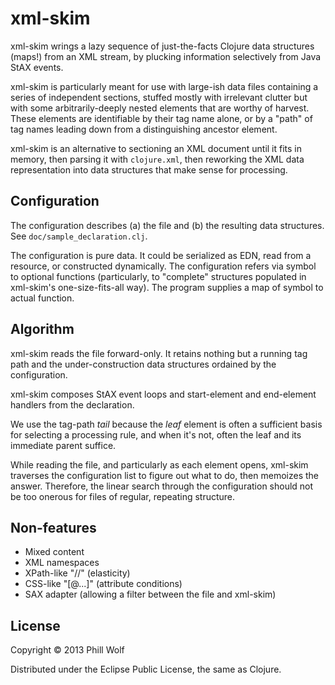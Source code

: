 # xml-skim

xml-skim wrings a lazy sequence of just-the-facts Clojure data
structures (maps!) from an XML stream, by plucking information
selectively from Java StAX events.

xml-skim is particularly meant for use with large-ish data files
containing a series of independent sections, stuffed mostly with
irrelevant clutter but with some arbitrarily-deeply nested elements
that are worthy of harvest.  These elements are identifiable by their
tag name alone, or by a "path" of tag names leading down from a
distinguishing ancestor element.

xml-skim is an alternative to sectioning an XML document until it fits
in memory, then parsing it with `clojure.xml`, then reworking the
XML data representation into data structures that make sense for
processing.

## Configuration

The configuration describes (a) the file and (b) the resulting data
structures.  See `doc/sample_declaration.clj`.

The configuration is pure data.  It could be serialized as EDN, read
from a resource, or constructed dynamically.  The configuration refers
via symbol to optional functions (particularly, to "complete"
structures populated in xml-skim's one-size-fits-all way).  The
program supplies a map of symbol to actual function.

## Algorithm

xml-skim reads the file forward-only.  It retains nothing but a
running tag path and the under-construction data structures ordained
by the configuration.

xml-skim composes StAX event loops and start-element and end-element
handlers from the declaration.

We use the tag-path *tail* because the *leaf* element is often a
sufficient basis for selecting a processing rule, and when it's not,
often the leaf and its immediate parent suffice.  

While reading the file, and particularly as each element opens,
xml-skim traverses the configuration list to figure out what to do,
then memoizes the answer.  Therefore, the linear search through the
configuration should not be too onerous for files of regular,
repeating structure.

## Non-features

* Mixed content
* XML namespaces
* XPath-like "//" (elasticity)
* CSS-like "[@...]" (attribute conditions)
* SAX adapter (allowing a filter between the file and xml-skim)

## License

Copyright © 2013 Phill Wolf

Distributed under the Eclipse Public License, the same as Clojure.

